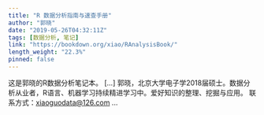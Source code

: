 ```yaml
---
title: "R 数据分析指南与速查手册"
author: "郭晓"
date: "2019-05-26T04:32:11Z"
tags: [数据分析, 笔记]
link: "https://bookdown.org/xiao/RAnalysisBook/"
length_weight: "22.3%"
pinned: false
---
```


这是郭晓的R数据分析笔记本。 [...] 郭晓，北京大学电子学2018届硕士。数据分析从业者，R语言、机器学习持续精进学习中。爱好知识的整理、挖掘与应用。 联系方式：xiaoguodata@126.com ...
